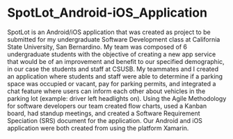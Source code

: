 # SpotLot_Android-iOS_Application
SpotLot is an Android/iOS application that was created as project to be submitted for my undergraduate Software Development class at California State University, San Bernardino. My team was composed of 6 undergraduate students with the objective of creating a new app service that would be of an improvement and benefit to our specified demographic, in our case the students and staff at CSUSB. My teammates and I created an application where students and staff were able to determine if a parking space was occupied or vacant, pay for parking permits, and integrated a chat feature where users can inform each other about vehicles in the parking lot (example: driver left headlights on). Using the Agile Methodology for software developers our team created flow charts, used a Kanban board, had standup meetings, and created a Software Requirement Speciation (SRS) document for the application. Our Android and iOS application were both created from using the platform Xamarin.
